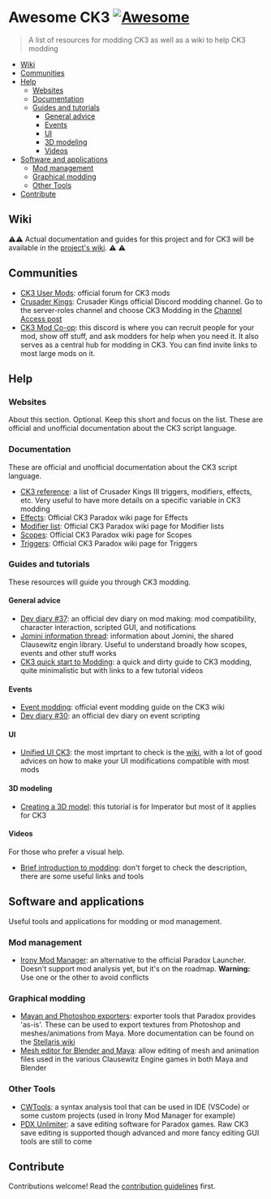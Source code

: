 # Awesome CK3 [![Awesome](https://awesome.re/badge.svg)](https://awesome.re)

> A list of resources for modding CK3 as well as a wiki to help CK3 modding

- [Wiki](#wiki)
- [Communities](#communities)
- [Help](#help)
  - [Websites](#websites)
  - [Documentation](#documentation)
  - [Guides and tutorials](#guides-and-tutorials)
    - [General advice](#general-advice)
    - [Events](#events)
    - [UI](#ui)
    - [3D modeling](#3d-modeling)
    - [Videos](#videos)
- [Software and applications](#software-and-applications)
  - [Mod management](#mod-management)
  - [Graphical modding](#graphical-modding)
  - [Other Tools](#other-tools)
- [Contribute](#contribute)

## Wiki

⚠⚠️ ️Actual documentation and guides for this project and for CK3 will be available in the [project's wiki](<https://github.com/ck3-mods/awesome-ck3/wiki>). ⚠️ ⚠️

## Communities

- [CK3 User Mods](https://forum.paradoxplaza.com/forum/forums/crusader-kings-iii-user-mods.1080/): official forum for CK3 mods
- [Crusader Kings](https://discord.gg/ck3): Crusader Kings official Discord modding channel. Go to the server-roles channel and choose CK3 Modding in the [Channel Access post](https://discordapp.com/channels/616881873506795550/710484698924711976/710490306788982804)
- [CK3 Mod Co-op](https://discord.gg/apEvxDZ): this discord is where you can recruit people for your mod, show off stuff, and ask modders for help when you need it. It also serves as a central hub for modding in CK3. You can find invite links to most large mods on it.

## Help

### Websites

About this section. Optional. Keep this short and focus on the list.
These are official and unofficial documentation about the CK3 script language.

### Documentation

These are official and unofficial documentation about the CK3 script language.

- [CK3 reference](https://github.com/OldEnt/crusader-kings-3-triggers-modifiers-effects-event-scopes-targets-on-actions-code-revisions-list): a list of Crusader Kings III triggers, modifiers, effects, etc. Very useful to have more details on a specific variable in CK3 modding
- [Effects](https://ck3.paradoxwikis.com/Effects): Official CK3 Paradox wiki page for Effects
- [Modifier list](https://ck3.paradoxwikis.com/Modifier_list): Official CK3 Paradox wiki page for Modifier lists
- [Scopes](https://ck3.paradoxwikis.com/Scopes): Official CK3 Paradox wiki page for Scopes
- [Triggers](https://ck3.paradoxwikis.com/Triggers): Official CK3 Paradox wiki page for Triggers

### Guides and tutorials

These resources will guide you through CK3 modding.

#### General advice

- [Dev diary #37](https://forum.paradoxplaza.com/forum/developer-diary/ck3-dev-diary-37-making-mods.1410656/): an official dev diary on mod making: mod compatibility, character interaction, scripted GUI, and notifications
- [Jomini information thread](https://forum.paradoxplaza.com/forum/threads/grand-jomini-modding-information-manuscript.1170261/): information about Jomini, the shared Clausewitz engin library. Useful to understand broadly how scopes, events and other stuff works
- [CK3 quick start to Modding](https://docs.google.com/document/d/1Tbayk3WBcCyl3d78jm6XcxsDxSsBTmHeVHJ2hrAvlrY/edit): a quick and dirty guide to CK3 modding, quite minimalistic but with links to a few tutorial videos

#### Events

- [Event modding](https://ck3.paradoxwikis.com/Event_modding): official event modding guide on the CK3 wiki
- [Dev diary #30](https://forum.paradoxplaza.com/forum/developer-diary/crusader-kings-3-dev-diary-30-event-scripting.1397140/): an official dev diary on event scripting

#### UI

- [Unified UI CK3](https://github.com/Gr770/UnifiedUICK3): the most imprtant to check is the [wiki](https://github.com/Gr770/UnifiedUICK3/wiki), with a lot of good advices on how to make your UI modifications compatible with most mods

#### 3D modeling

- [Creating a 3D model](https://forum.paradoxplaza.com/forum/threads/tutorial-creating-a-3d-model-part-ii.1387882/): this tutorial is for Imperator but most of it applies for CK3

#### Videos

For those who prefer a visual help.

- [Brief introduction to modding](https://www.youtube.com/watch?v=uu_Zxf4ul2g): don't forget to check the description, there are some useful links and tools

## Software and applications

Useful tools and applications for modding or mod management.

### Mod management

- [Irony Mod Manager](https://github.com/bcssov/IronyModManager): an alternative to the official Paradox Launcher. Doesn't support mod analysis yet, but it's on the roadmap. **Warning:** Use one or the other to avoid conflicts

### Graphical modding

- [Mayan and Photoshop exporters](https://ck3.paradoxwikis.com/Exporters): exporter tools that Paradox provides 'as-is'. These can be used to export textures from Photoshop and meshes/animations from Maya. More documentation can be found on the [Stellaris wiki](https://stellaris.paradoxwikis.com/Maya_exporter)
- [Mesh editor for Blender and Maya](https://github.com/ross-g/io_pdx_mesh): allow editing of mesh and animation files used in the various Clausewitz Engine games in both Maya and Blender

### Other Tools

- [CWTools](https://cwtools.github.io): a syntax analysis tool that can be used in IDE (VSCode) or some custom projects (used in Irony Mod Manager for example)
- [PDX Unlimiter](https://github.com/crschnick/pdx_unlimiter): a save editing software for Paradox games. Raw CK3 save editing is supported though advanced and more fancy editing GUI tools are still to come

## Contribute

Contributions welcome! Read the [contribution guidelines](contributing.md) first.
